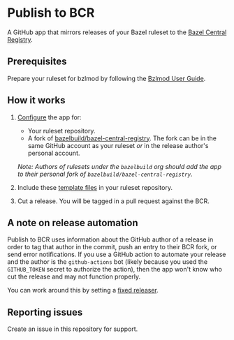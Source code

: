 # Publish to BCR

A GitHub app that mirrors releases of your Bazel ruleset to the [Bazel Central Registry](https://github.com/bazelbuild/bazel-central-registry).

## Prerequisites

Prepare your ruleset for bzlmod by following the [Bzlmod User Guide](https://bazel.build/docs/bzlmod).

## How it works

1. [Configure](https://github.com/apps/publish-to-bcr) the app for:

   - Your ruleset repository.
   - A fork of [bazelbuild/bazel-central-registry](https://github.com/bazelbuild/bazel-central-registry). The fork can be in the same GitHub account as your ruleset _or_ in the release author's personal account.

   _Note: Authors of rulesets under the `bazelbuild` org should add the app to their personal fork of `bazelbuild/bazel-central-registry`._

1. Include these [template files](./templates) in your ruleset repository.
1. Cut a release. You will be tagged in a pull request against the BCR.

## A note on release automation

Publish to BCR uses information about the GitHub author of a release in order to tag that author in the commit, push an entry to their BCR fork, or send error notifications. If you use a GitHub action to automate your release and the author is the `github-actions` bot (likely because you used the `GITHUB_TOKEN` secret to authorize the action), then the app won't know who cut the release and may not function properly.

You can work around this by setting a [fixed releaser](./templates/README.md#optional-configyml).

## Reporting issues

Create an issue in this repository for support.
